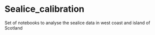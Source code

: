 # Sealice_calibration
Set of notebooks to analyse the sealice data in west coast and island of Scotland
